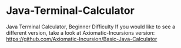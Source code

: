 # Java-Terminal-Calculator
Java Terminal Calculator, Beginner Difficulty
If you would like to see a different version, take a look at Axiomatic-Incursions version:
https://github.com/Axiomatic-Incursion/Basic-Java-Calculator
